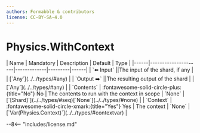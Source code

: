 ```yaml
---
authors: Formabble & contributors
license: CC-BY-SA-4.0
---
```



# Physics.WithContext

<div class="sh-parameters" markdown="1">
| Name | Mandatory | Description | Default | Type |
|------|---------------------|-------------|---------|------|
| `⬅️ Input` ||The input of the shard, if any | | [`Any`](../../types/#any) |
| `Output ➡️` ||The resulting output of the shard | | [`Any`](../../types/#any) |
| `Contents` | :fontawesome-solid-circle-plus:{title="No"} No  | The contents to run with the context in scope | `None` | [`[Shard]`](../../types/#seq)[`None`](../../types/#none) |
| `Context` | :fontawesome-solid-circle-xmark:{title="Yes"} Yes  | The context | `None` | [`Var(Physics.Context)`](../../types/#contextvar) |

</div>



--8<-- "includes/license.md"

